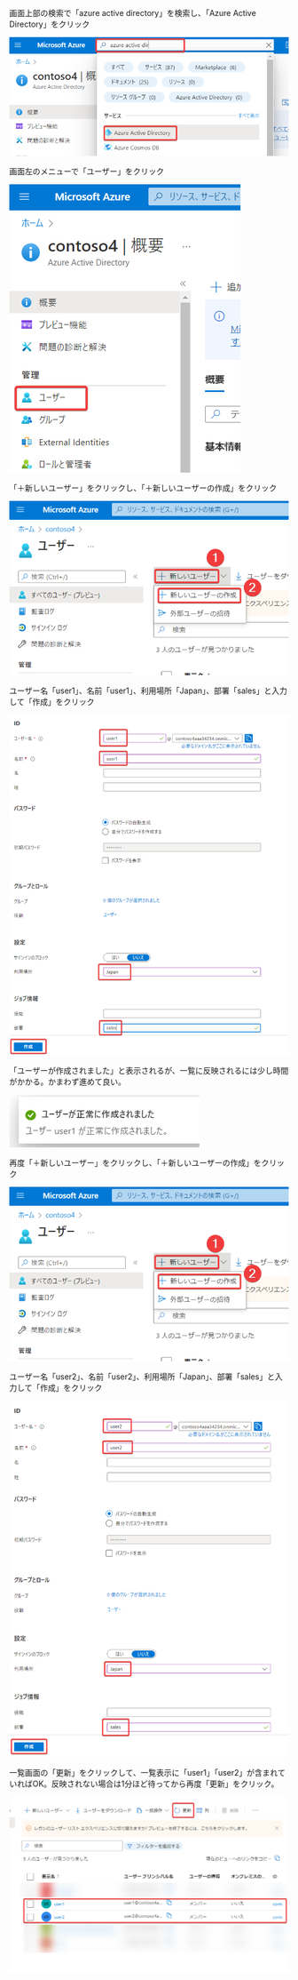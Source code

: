 画面上部の検索で「azure active directory」を検索し、「Azure Active Directory」をクリック

![](images/ss-2022-07-17-03-01-42.png)

画面左のメニューで「ユーザー」をクリック

![](images/ss-2022-07-17-03-02-33.png)

「＋新しいユーザー」をクリックし、「＋新しいユーザーの作成」をクリック

![](images/ss-2022-07-17-03-03-37.png)

ユーザー名「user1」、名前「user1」、利用場所「Japan」、部署「sales」と入力して「作成」をクリック

![](images/ss-2022-07-17-03-06-17.png)

「ユーザーが作成されました」と表示されるが、一覧に反映されるには少し時間がかかる。かまわず進めて良い。

![](images/ss-2022-07-17-03-06-42.png)

再度「＋新しいユーザー」をクリックし、「＋新しいユーザーの作成」をクリック

![](images/ss-2022-07-17-03-03-37.png)

ユーザー名「user2」、名前「user2」、利用場所「Japan」、部署「sales」と入力して「作成」をクリック

![](images/ss-2022-07-17-03-08-37.png)

一覧画面の「更新」をクリックして、一覧表示に「user1」「user2」が含まれていればOK。反映されない場合は1分ほど待ってから再度「更新」をクリック。

![](images/ss-2022-07-17-03-11-39.png)